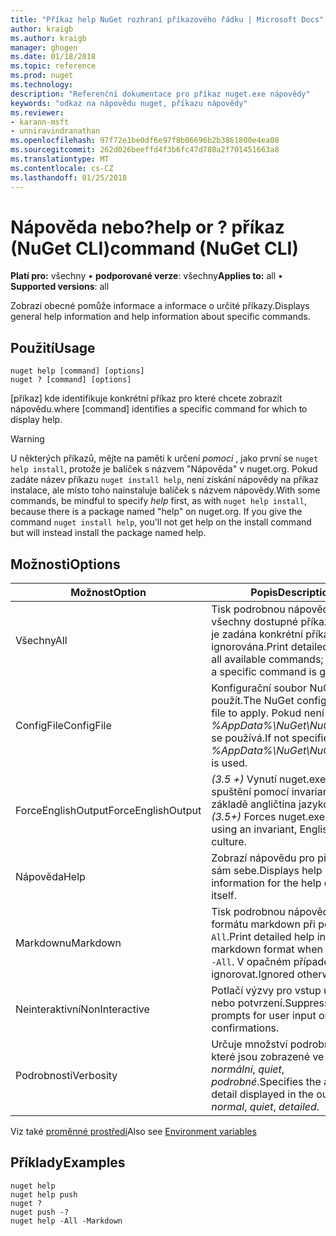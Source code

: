 ```yaml
---
title: "Příkaz help NuGet rozhraní příkazového řádku | Microsoft Docs"
author: kraigb
ms.author: kraigb
manager: ghogen
ms.date: 01/18/2018
ms.topic: reference
ms.prod: nuget
ms.technology: 
description: "Referenční dokumentace pro příkaz nuget.exe nápovědy"
keywords: "odkaz na nápovědu nuget, příkazu nápovědy"
ms.reviewer:
- karann-msft
- unniravindranathan
ms.openlocfilehash: 97f72e1be0df6e97f8b06696b2b3861800e4ea08
ms.sourcegitcommit: 262d026beeffd4f3b6fc47d780a2f701451663a8
ms.translationtype: MT
ms.contentlocale: cs-CZ
ms.lasthandoff: 01/25/2018
---
```

# <a name="help-or--command-nuget-cli"></a><span data-ttu-id="a8657-104">Nápověda nebo?</span><span class="sxs-lookup"><span data-stu-id="a8657-104">help or ?</span></span> <span data-ttu-id="a8657-105">příkaz (NuGet CLI)</span><span class="sxs-lookup"><span data-stu-id="a8657-105">command (NuGet CLI)</span></span>

<span data-ttu-id="a8657-106">**Platí pro:** všechny &bullet; **podporované verze**: všechny</span><span class="sxs-lookup"><span data-stu-id="a8657-106">**Applies to:** all &bullet; **Supported versions**: all</span></span>

<span data-ttu-id="a8657-107">Zobrazí obecné pomůže informace a informace o určité příkazy.</span><span class="sxs-lookup"><span data-stu-id="a8657-107">Displays general help information and help information about specific commands.</span></span>

## <a name="usage"></a><span data-ttu-id="a8657-108">Použití</span><span class="sxs-lookup"><span data-stu-id="a8657-108">Usage</span></span>

```cli
nuget help [command] [options]
nuget ? [command] [options]
```

<span data-ttu-id="a8657-109">[příkaz] kde identifikuje konkrétní příkaz pro které chcete zobrazit nápovědu.</span><span class="sxs-lookup"><span data-stu-id="a8657-109">where [command] identifies a specific command for which to display help.</span></span>

> [!Warning]
> <span data-ttu-id="a8657-110">U některých příkazů, mějte na paměti k určení *pomoci* , jako první se `nuget help install`, protože je balíček s názvem "Nápověda" v nuget.org. Pokud zadáte název příkazu `nuget install help`, není získání nápovědy na příkaz instalace, ale místo toho nainstaluje balíček s názvem nápovědy.</span><span class="sxs-lookup"><span data-stu-id="a8657-110">With some commands, be mindful to specify *help* first, as with `nuget help install`, because there is a package named "help" on nuget.org. If you give the command `nuget install help`, you'll not get help on the install command but will instead install the package named help.</span></span>

## <a name="options"></a><span data-ttu-id="a8657-111">Možnosti</span><span class="sxs-lookup"><span data-stu-id="a8657-111">Options</span></span>

| <span data-ttu-id="a8657-112">Možnost</span><span class="sxs-lookup"><span data-stu-id="a8657-112">Option</span></span> | <span data-ttu-id="a8657-113">Popis</span><span class="sxs-lookup"><span data-stu-id="a8657-113">Description</span></span> |
| --- | --- |
| <span data-ttu-id="a8657-114">Všechny</span><span class="sxs-lookup"><span data-stu-id="a8657-114">All</span></span> | <span data-ttu-id="a8657-115">Tisk podrobnou nápovědu pro všechny dostupné příkazy; Pokud je zadána konkrétní příkaz ignorována.</span><span class="sxs-lookup"><span data-stu-id="a8657-115">Print detailed help for all available commands; ignored if a specific command is given.</span></span> |
| <span data-ttu-id="a8657-116">ConfigFile</span><span class="sxs-lookup"><span data-stu-id="a8657-116">ConfigFile</span></span> | <span data-ttu-id="a8657-117">Konfigurační soubor NuGet použít.</span><span class="sxs-lookup"><span data-stu-id="a8657-117">The NuGet configuration file to apply.</span></span> <span data-ttu-id="a8657-118">Pokud není zadaný, *%AppData%\NuGet\NuGet.Config* se používá.</span><span class="sxs-lookup"><span data-stu-id="a8657-118">If not specified, *%AppData%\NuGet\NuGet.Config* is used.</span></span> |
| <span data-ttu-id="a8657-119">ForceEnglishOutput</span><span class="sxs-lookup"><span data-stu-id="a8657-119">ForceEnglishOutput</span></span> | <span data-ttu-id="a8657-120">*(3.5 +)*  Vynutí nuget.exe ke spuštění pomocí invariantní, na základě angličtina jazykové verze.</span><span class="sxs-lookup"><span data-stu-id="a8657-120">*(3.5+)* Forces nuget.exe to run using an invariant, English-based culture.</span></span> |
| <span data-ttu-id="a8657-121">Nápověda</span><span class="sxs-lookup"><span data-stu-id="a8657-121">Help</span></span> | <span data-ttu-id="a8657-122">Zobrazí nápovědu pro příkaz help sám sebe.</span><span class="sxs-lookup"><span data-stu-id="a8657-122">Displays help information for the help command itself.</span></span> |
| <span data-ttu-id="a8657-123">Markdownu</span><span class="sxs-lookup"><span data-stu-id="a8657-123">Markdown</span></span> | <span data-ttu-id="a8657-124">Tisk podrobnou nápovědu ve formátu markdown při použití s `-All`.</span><span class="sxs-lookup"><span data-stu-id="a8657-124">Print detailed help in markdown format when used with `-All`.</span></span> <span data-ttu-id="a8657-125">V opačném případě ignorovat.</span><span class="sxs-lookup"><span data-stu-id="a8657-125">Ignored otherwise.</span></span> |
| <span data-ttu-id="a8657-126">Neinteraktivní</span><span class="sxs-lookup"><span data-stu-id="a8657-126">NonInteractive</span></span> | <span data-ttu-id="a8657-127">Potlačí výzvy pro vstup uživatele nebo potvrzení.</span><span class="sxs-lookup"><span data-stu-id="a8657-127">Suppresses prompts for user input or confirmations.</span></span> |
| <span data-ttu-id="a8657-128">Podrobnosti</span><span class="sxs-lookup"><span data-stu-id="a8657-128">Verbosity</span></span> | <span data-ttu-id="a8657-129">Určuje množství podrobností, které jsou zobrazené ve výstupu: *normální*, *quiet*, *podrobné*.</span><span class="sxs-lookup"><span data-stu-id="a8657-129">Specifies the amount of detail displayed in the output: *normal*, *quiet*, *detailed*.</span></span> |

<span data-ttu-id="a8657-130">Viz také [proměnné prostředí](cli-ref-environment-variables.md)</span><span class="sxs-lookup"><span data-stu-id="a8657-130">Also see [Environment variables](cli-ref-environment-variables.md)</span></span>

## <a name="examples"></a><span data-ttu-id="a8657-131">Příklady</span><span class="sxs-lookup"><span data-stu-id="a8657-131">Examples</span></span>

```cli
nuget help
nuget help push
nuget ?
nuget push -?
nuget help -All -Markdown
```
